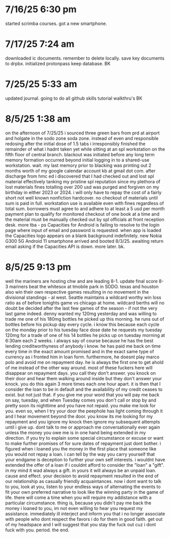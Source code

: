 # 7/16/25 6:30 pm
started scrimba courses.
got a new smartphone.
# 7/17/25 7:24 am
downloaded ic documents.
remember to delete locally.
save key documents to drpbx.
initialized protonpass keep database.
BK
# 7/25/25 5:33 am
updated journal. going to do all github skills tutorial walkthru's
BK
# 8/5/25 1:38 am
on the afternoon of 7/25/25 i sourced three green bars from prd at airport and holgate in the sodo zone soda zone.  instead of even and responsible redosing after the initial dose of 1.5 tabs i irresponsibly finished the remainder of what i hadnt taken yet while sitting at an spl workstation on the fifth floor of central branch. blackout was initiated before any long term memory formation occurred beyond initial logging in to a shared-use workstation. wait. my last memory prior to blacking was printing out 2 months worth of my google calendar account kb at gmail dot com. after discharge from hmc ed i discovered that I had checked out and lost spl material effectively tanking my pristine spl reputation since my plethora of lost materials fines totalling over 200 usd was purged and forgiven on my birthday in either 2023 or 2024. i will only have to repay the cost of a fairly short not well known nonfiction hardcover. no checkout of materials until sum is paid in full. workstation use is available even with fines regardless of total sum. borrowers must agree to and adhere to at least a 5 usd per month payment plan to qualify for monitored checkout of one book at a time and the material must be manually checked out by spl officials at front reception desk. more tba - ps Capacities for Android is failing to resolve to the login page where input of email and password is requested. when app is loaded the Capacities logo appears on a blank background indefinitely. new Nokia G300 5G Android 11 smartphone arrived and booted 8/3/25. awaiting return email asking if the Capacities API is down. more later. bk.
# 8/5/25 9:13 pm
well the mariners are hosting chw and are leading 8-1. update final score 8-3 mariners beat the whitesox at tmobile park in SODO. texas and houston also win their own respective games resulting in no movement in the divisional standings - al west. Seattle maintains a wildcard worthy win loss ratio as of before tonights game vs chicago at home. wildcard berths will no doubt be decided after the last few games of the season - if not the very last game indeed. denny wanted my 120mg yesterday and was willing to trade me one of his 180mg bottles he picked up this morning. he runs out of bottles before his pickup day every cycle. i know this because each cycle on the monday prior to his tuesday face dose date he requests my tuesday 120mg for a trade of one of his 14 bottles he picks up on tuesday morning at 6:30am each 2 weeks. i always say of course because he has the best lending creditworthyness of anybody i know. he has paid me back on time every time in the exact amount promised and in the exact same type of currency as i fronted him in loan form. furthermore, he doesnt play marco polo and avoid me on repayment day. he is always the first one to get ahold of me instead of the other way around. most of these fuckers here will disappear on repayment days. you call they don't answer. you knock on their door and hear them walking around inside but they don't answer your knock. you do this again 3 more times each one hour apart. it is then that I consider the loan to be in default and the availability of my credit ceases to exist. but not just that. if you give me your word that you will pay me back on say, tuesday, and when Tuesday comes you don't call or stop by and pretty soon its nighttime and you have not repaid. you make me look for you. even so, when I try your door the peephole has light coming through it and I hear movement beyond the door. you know its me looking for my repayment and you ignore my knock then ignore my subsequent attempts until i give up. dont talk to me or approach me conversationally ever again unless the money you owe me is in one hand being extended in my direction. if you try to explain some special circumstance or excuse or want to make further promises of for sure dates of repayment just dont bother. i figured when i loaned you the money in the first place that someone like you would not repay a loan. i can tell by the way you carry yourself that your endgame is deception to further your own self interests. i wouldnt have extended the offer of a loan if i couldnt afford to consider the "loan" a "gift". in my mind it wad always a gift. in yours it will always be an unpaid loan. cause and effect. your decision to avoid repayment resulted in the end of our relationship as casually friendly acquaintances. now i dont want to talk to you, look at you, listen to your endless ways of alternating the events to fit your own preferred narrative to look like the winning party in the game of life. there will come a time when you will require my addistance with a particular circumstance. thing is, because you didn't pay me back the money i loaned to you, im not even willing to hear you request my assistance. immediately ill interject and inform you that i no longer associate with people who dont respect the favors i do for them in good faith. get out of my headspace and I will suggest that you stay the fuck out cuz i dont fuck with you. period. the end.

